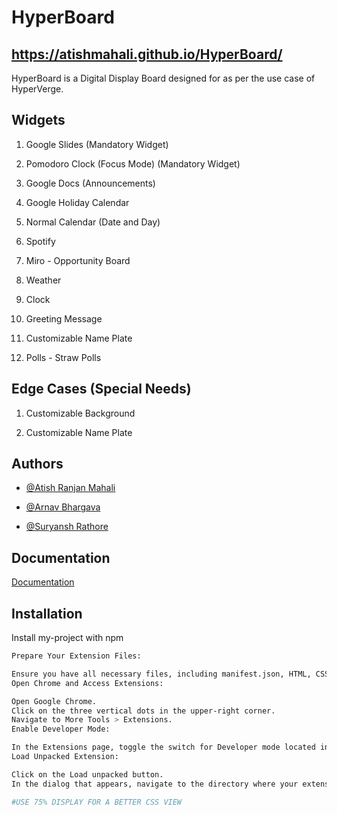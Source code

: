 
# HyperBoard
## https://atishmahali.github.io/HyperBoard/

HyperBoard is a Digital Display Board designed for as per the use case of HyperVerge.


## Widgets
1. Google Slides (Mandatory Widget)

2. Pomodoro Clock (Focus Mode) (Mandatory Widget)

3. Google Docs (Announcements)

4. Google Holiday Calendar

5. Normal Calendar (Date and Day)

6. Spotify

7. Miro - Opportunity Board

8. Weather

9. Clock

10. Greeting Message

11. Customizable Name Plate

12. Polls - Straw Polls
## Edge Cases (Special Needs)
1. Customizable Background

2. Customizable Name Plate
## Authors
- [@Atish Ranjan Mahali](https://github.com/atishmahali)

- [@Arnav Bhargava](https://github.com/SOURHEAD)

- [@Suryansh Rathore](https://github.com/suryansh4424)


## Documentation

[Documentation](https://linktodocumentation)


## Installation

Install my-project with npm

```bash
Prepare Your Extension Files:

Ensure you have all necessary files, including manifest.json, HTML, CSS, JavaScript, and any assets (images, icons).
Open Chrome and Access Extensions:

Open Google Chrome.
Click on the three vertical dots in the upper-right corner.
Navigate to More Tools > Extensions.
Enable Developer Mode:

In the Extensions page, toggle the switch for Developer mode located in the top-right corner.
Load Unpacked Extension:

Click on the Load unpacked button.
In the dialog that appears, navigate to the directory where your extension files are located and select the folder.

#USE 75% DISPLAY FOR A BETTER CSS VIEW

```
    
